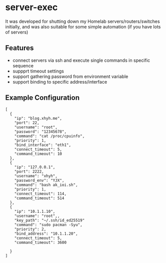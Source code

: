 # server-exec
It was developed for shutting down my Homelab servers/routers/switches initially, and was also suitable for some simple automation (if you have lots of servers)
## Features
- connect servers via ssh and execute single commands in specific sequence
- suppprt timeout settings
- support gathering password from environment variable
- support binding to specific address/interface
## Example Configuration
```
[
  {
    "ip": "blog.xhyh.me",
    "port": 22,
    "username": "root",
    "password": "12345678",
    "command": "cat /proc/cpuinfo",
    "priority": 1,
    "bind_interface": "eth1",
    "connect_timeout": 5,
    "command_timeout": 10
  },
  {
    "ip": "127.0.0.1",
    "port": 2222,
    "username": "xhyh",
    "password_env": "YJX",
    "command": "bash ak_ioi.sh",
    "priority": 1,
    "connect_timeout": 114,
    "command_timeout": 514
  },
  {
    "ip": "10.1.1.10",
    "username": "root",,
    "key_path": "~/.ssh/id_ed25519"
    "command": "sudo pacman -Syu",
    "priority": 2,
    "bind_address": "10.1.1.20",
    "connect_timeout": 5,
    "command_timeout": 3600
    
  }
]
```
